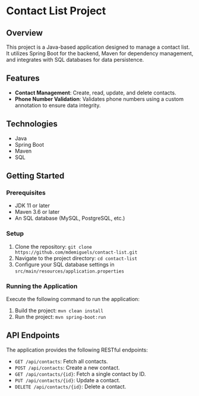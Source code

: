 # Contact List Project

## Overview
This project is a Java-based application designed to manage a contact list. It utilizes Spring Boot for the backend, Maven for dependency management, and integrates with SQL databases for data persistence.

## Features
- **Contact Management**: Create, read, update, and delete contacts.
- **Phone Number Validation**: Validates phone numbers using a custom annotation to ensure data integrity.

## Technologies
- Java
- Spring Boot
- Maven
- SQL

## Getting Started

### Prerequisites
- JDK 11 or later
- Maven 3.6 or later
- An SQL database (MySQL, PostgreSQL, etc.)

### Setup
1. Clone the repository: `git clone https://github.com/mdemiguels/contact-list.git`
2. Navigate to the project directory: `cd contact-list`
3. Configure your SQL database settings in `src/main/resources/application.properties`

### Running the Application
Execute the following command to run the application:
1. Build the project: `mvn clean install`
2. Run the project: `mvn spring-boot:run`

## API Endpoints
The application provides the following RESTful endpoints:

- `GET /api/contacts`: Fetch all contacts.
- `POST /api/contacts`: Create a new contact.
- `GET /api/contacts/{id}`: Fetch a single contact by ID.
- `PUT /api/contacts/{id}`: Update a contact.
- `DELETE /api/contacts/{id}`: Delete a contact.

